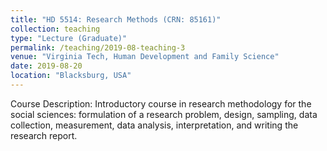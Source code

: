 ```yaml
---
title: "HD 5514: Research Methods (CRN: 85161)"
collection: teaching
type: "Lecture (Graduate)"
permalink: /teaching/2019-08-teaching-3
venue: "Virginia Tech, Human Development and Family Science"
date: 2019-08-20
location: "Blacksburg, USA"
---
```


Course Description: Introductory course in research methodology for the social sciences: formulation of a research problem, design, sampling, data collection, measurement, data analysis, interpretation, and writing the research report.
